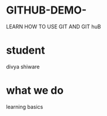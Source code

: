 # GITHUB-DEMO-
LEARN HOW TO USE GIT AND  GIT huB


# student
divya shiware 

# what we do 
learning basics
